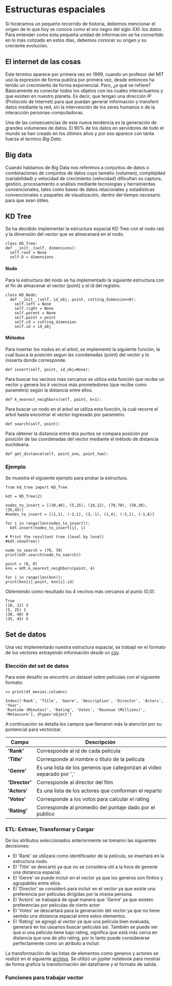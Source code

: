 # Estructuras espaciales

Si hicieramos un pequeño recorrido de historia, debemos mencionar el origen de lo que hoy se conoce como el oro negro del siglo XXI: _los datos_.
Para entender como esta pequeña unidad de información se ha convertido en lo más cotizado en estos días, debemos conocer su origen y su creciente evolución.

## El internet de las cosas

Este termino aparece por primera vez en 1999, cuando un profesor del MIT usó la expresión de forma publica por primera vez, desde entonces ha tenido un crecimiento de forma exponencial. Pero, ¿a qué se refiere? Básicamente es conectar todos los objetos con los cuales interactuamos y que existen en nuestro planeta. Es decir, que tengan una dirección IP  (Protocolo  de  Internet)  para  que  puedan  generar  información  y  transferir  datos  mediante la red, sin la intervención de los seres humanos o de la interacción personas-computadoras.

Una de las consecuencias de esta nueva tendencia es la generación de grandes volumenes de datos. El 90% de los datos en servidores de todo el mundo se han creado en los últimos años y por eso aparece con tanta fuerza el termino _Big Data_.

## Big data

Cuando hablamos de Big Data nos referimos a conjuntos de datos o combinaciones de conjuntos de datos cuyo tamaño (volumen), complejidad (variabilidad) y velocidad de crecimiento (velocidad) dificultan su captura, gestión, procesamiento o análisis mediante tecnologías y herramientas convencionales, tales como bases de datos relacionales y estadísticas convencionales o paquetes de visualización, dentro del tiempo necesario para que sean útiles.

## KD Tree

Se ha decidido implementar la estructura espacial KD Tree con el nodo raíz y la dimensión del vector que se almacenará en el nodo.

    class KD_Tree:
    def __init__(self, dimensions):
      self.root = None
      self.D = dimensions
      
#### Nodo
 
 Para la estructura del nodo se ha implementado la siguiente estructura con el fin de almacenar el vector (point) y el id del registro.
 
    class KD_Node:
      def __init__(self, id_obj, point, cutting_dimension=0):
        self.left = None
        self.right = None
        self.parent = None
        self.point = point
        self.cd = cutting_dimension
        self.id = id_obj
        
#### Métodos

Para insertar los nodos en el arbol, se implementó la siguiente función, la cual busca la posición segun las coordenadas (point) del vector y lo insserta donde corresponde.
    
    def insert(self, point, id_obj=None):

Para buscar los vecinos más cercanos se utiliza esta función que recibe un vector y genera los _k_ vecinos más prometedores (que recibe como parametro) según la distancia entre ellos.

    def k_nearest_neighbors(self, point, k=1):

Para buscar un nodo en el arbol se utiliza esta función, la cual recorre el arbol hasta encontrar el vector ingresado por parametro.

    def search(self, point):
    
Para obtener la distancia entre dos puntos se compara posición por posición de las coordenadas del vector mediante el método de distancia euclideana.

    def get_distance(self, point_one, point_two):
    
### Ejemplo

Se muestra el siguiente ejemplo para probar la estructura.

  
    from kd_tree import KD_Tree

    kdt = KD_Tree(2)

    nodes_to_insert = [(30,40), (5,25), (10,12), (70,70), (50,30), (35,45)]
    #nodes_to_insert = [(1,1), (-2,1), (3,-1), (1,4), (-5,1), (-1,6)]

    for i in range(len(nodes_to_insert)):
      kdt.insert(nodes_to_insert[i], i)

    # Print the resultant tree (level by level)
    #kdt.showTree()

    node_to_search = (70, 70)
    print(kdt.search(node_to_search))

    point = (0, 0)
    knn = kdt.k_nearest_neighbors(point, 4)

    for i in range(len(knn)):
    print(knn[i].point, knn[i].id)
 
 Obteniendo como resultado los 4 vecinos más cercanos al punto (0,0):
 
    True
    (10, 12) 2
    (5, 25) 1 
    (30, 40) 0
    (35, 45) 5
    
## Set de datos

Una vez implementado nuestra estructura espacial, se trabajó en el formato de los vectores extrayendo información desde un [csv](/src/dataset/movies.csv).

### Elección del set de datos

Para este desafío se encontró un dataset sobre peliculas con el siguiente formato:

    >> print(df_movies.columns)
    
    Index(['Rank', 'Title', 'Genre', 'Description', 'Director', 'Actors', 'Year', 
    'Runtime (Minutes)', 'Rating', 'Votes', 'Revenue (Millions)',
    'Metascore'], dtype='object')
    
A continuación se detalla los campos que llamaron más la atención por su pontencial para vectorizar.

| Campo          | Descripción                                                           |
|----------------|-----------------------------------------------------------------------|
| **'Rank'**     | Corresponde al id de cada pelicula                                    |
| **'Title'**    | Corresponde al nombre o titulo de la pelicula                         |
| **'Genre'**    | Es una lista de los generos que categorizan al video separado por ',' |
| **'Director'** | Corresponde al director del film                                      |
| **'Actors'**   | Es una lista de los actores que conforman el reparto                  |
| **'Votes'**    | Corresponde a los votos para calcular el rating                       |
| **'Rating'**   | Corresponde al promedio del puntaje dado por el publico               |

### ETL: Extraer, Transformar y Cargar

De los atributos seleccionados anteriormente se tomaron las siguientes decisiones:

* El 'Rank' se utilizará como identificador de la pelicula, se insertará en la estructura nodo. 
* El 'Title' se descartó ya que no se considera util a la hora de generar una distancia espacial.
* El 'Genre' se puede incluir en el vector ya que los generos son finitos y agrupables entre ellos.
* El 'Director' se consideró para incluir en el vector ya que existe una preferencia por peliculas dirigidas por la misma persona.
* El 'Actors' se trabajará de igual manera que 'Genre' ya que existen preferencias por peliculas de cierto actor
* El 'Votes' se descartará para la generación del vector ya que no tiene sentido una distancia espacial entre estos elementos.
* El 'Rating' se agregó al vector ya que una pelicula bien evaluada, generará en los usuarios buscar peliculas así. También se puede ver que si una pelicula tiene bajo rating, significa que está más cerca en distancia que una de alto rating, por lo tanto puede considerarse perfectamente como un atributo a incluir.

La transformación de las listas de elementos como generos y actores se realizó en el siguiente [archivo](/src/dataset/ETL.ipynb). Se utilizó un jypiter notebook para mostrar de forma grafica la transformación del dataframe y el formato de salida. 

### Funciones para trabajar vector

